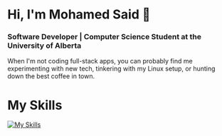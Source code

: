 # Hi, I'm Mohamed Said 👋
### **Software Developer** | **Computer Science Student** at the **University of Alberta**  
When I'm not coding full-stack apps, you can probably find me experimenting with new tech, tinkering with my Linux setup, or hunting down the best coffee in town.
# My Skills
[![My Skills](https://skillicons.dev/icons?i=java,python,ts,c,cs,cpp,react,next,nodejs,express,postgresql,sqlite,mongodb,html,css,git,docker,neovim,jest,firebase,linux,arch)](https://skillicons.dev)
